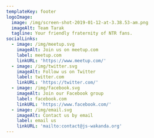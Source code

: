 ```yaml
---
templateKey: footer
logoImage:
  image: /img/screen-shot-2019-01-12-at-3.38.53-am.png
  imageAlt: Team Tarak
  tagline: Your friendly fraternity of NTR fans.
socialLinks:
  - image: /img/meetup.svg
    imageAlt: Join us on meetup.com
    label: meetup.com
    linkURL: 'https://www.meetup.com/'
  - image: /img/twitter.svg
    imageAlt: Follow us on Twitter
    label: twitter.com
    linkURL: 'https://twitter.com/'
  - image: /img/facebook.svg
    imageAlt: Join our Facebook group
    label: facebook.com
    linkURL: 'https://www.facebook.com/'
  - image: /img/email.svg
    imageAlt: Contact us by email
    label: email us
    linkURL: 'mailto:contact@js-wakanda.org'
---
```


